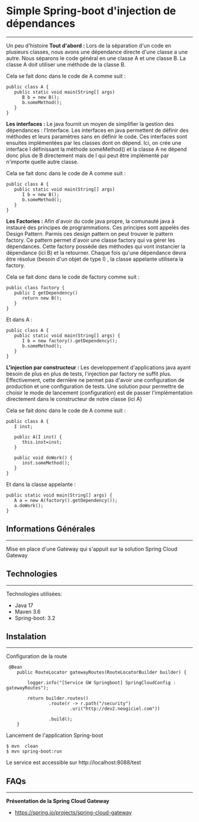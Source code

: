 ## <h1>Simple Spring-boot d'injection de dépendances</h1>
***
Un peu d'histoire
**Tout d'abord :**
Lors de la séparation d'un code en plusieurs classes, nous avons une dépendance directe d'une classe a une autre. Nous séparons le code général en une classe A et une classe B. La classe A doit utiliser une méthode de la classe B.

Cela se fait donc dans le code de A comme suit :
```
public class A {
   public static void main(String[] args) 
      B b = new B();
      b.someMethod();
   }
}
```
**Les interfaces :**
Le java fournit un moyen de simplifier la gestion des dépendances : l'Interface. Les interfaces en java permettent de définir des méthodes et leurs paramètres sans en définir le code. Ces interfaces sont ensuites implémentées par les classes dont on dépend.
Ici, on crée une interface I définissant la méthode someMethod() et la classe A ne dépend donc plus de B directement mais de I qui peut être implémenté par n'importe quelle autre classe.

Cela se fait donc dans le code de A comme suit :
```
public class A {
   public static void main(String[] args) 
      I b = new B();
      b.someMethod();
   }
}
```

**Les Factories :**
Afin d'avoir du code java propre, la comunauté java à instauré des principes de programmations. Ces principes sont appelés des Design Pattern. Parmis ces design pattern on peut trouver le pattern factory. Ce pattern permet d'avoir une classe factory qui va gérer les dépendances. Cette factory possède des méthodes qui vont instancier la dépendance (ici B) et la retourner. Chaque fois qu'une dépendance devra être résolue (besoin d'un objet de type I) , la classe appelante utilisera la factory.

Cela se fait donc dans le code de factory comme suit :
```
public class factory {
   public I getDependency() 
      return new B();
   }
}
```

Et dans A :
```
public class A {
   public static void main(String[] args) {
      I b = new factory().getDependency();
      b.someMethod();
   }
}
```

**L'injection par constructeur :**
Les developpement d'applications java ayant besoin de plus en plus de tests, l'injection par factory ne suffit plus. Effectivement, cette dernière ne permet pas d'avoir une configuration de production et une configuration de tests. Une solution pour permettre de choisir le mode de lancement (configuration) est de passer l'implémentation directement dans le constructeur de notre classe (ici A)

Cela se fait donc dans le code de A comme suit :
```
public class A {
   I inst;

   public A(I inst) {
      this.inst=inst;
   }

   public void doWork() {
      inst.someMethod();
   }
}
```

Et dans la classe appelante :

```
public static void main(String[] args) {
   A a = new A(factory().getDependency());
   a.doWork();
}
```


## Informations Générales
***
Mise en place d'une Gateway qui s'appuit sur la solution Spring Cloud Gateway
## Technologies
***
Technologies utilisées:
* Java 17 
* Maven 3.6
* Spring-boot: 3.2
## Instalation
***
Configuration de la route
```
 @Bean
    public RouteLocator gatewayRoutes(RouteLocatorBuilder builder) {

        logger.info("[Service GW Springboot] SpringCloudConfig : gatewayRoutes");

        return builder.routes()
                .route(r -> r.path("/security")
                        .uri("http://dev2.neogiciel.com"))

                .build();
    }
```
Lancement de l'application Spring-boot<br>
```
$ mvn  clean
$ mvn spring-boot:run
```
Le service est accessible sur http://localhost:8088/test

## FAQs
***
**Présentation de la Spring Cloud Gateway**
* https://spring.io/projects/spring-cloud-gateway





